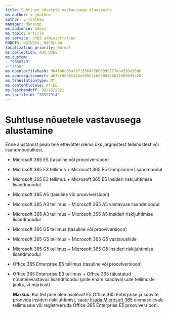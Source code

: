 ```yaml
---
title: Suhtluse nõuetele vastavusega alustamine
ms.author: v-jmathew
author: v-jmathew
manager: dansimp
ms.audience: Admin
ms.topic: article
ms.service: o365-administration
ROBOTS: NOINDEX, NOFOLLOW
localization_priority: Normal
ms.collection: Adm_O365
ms.custom:
- "9000549"
- "7456"
ms.openlocfilehash: 9b4fbba05af371356497b68399277da4539a50db
ms.sourcegitcommit: ab75f66355116e995b3cb5505465b31989339e28
ms.translationtype: MT
ms.contentlocale: et-EE
ms.lasthandoff: 08/13/2021
ms.locfileid: "58327914"
---
```

# <a name="get-started-with-communication-compliance"></a>Suhtluse nõuetele vastavusega alustamine

Enne alustamist peab teie ettevõttel olema üks järgmistest tellimustest või lisandmoodulitest.

* Microsoft 365 E5 (tasuline või prooviversioon)
* Microsoft 365 E3 tellimus + Microsoft 365 E5 Compliance lisandmoodul
* Microsoft 365 E3 tellimus + Microsoft 365 E5 Insideri riskijuhtimise lisandmoodul
* Microsoft 365 A5 (tasuline või prooviversioon)
* Microsoft 365 A3 tellimus + Microsoft 365 A5 vastavuse lisandmoodul
* Microsoft 365 A3 tellimus + Microsoft 365 A5 Insideri riskijuhtimise lisandmoodul
* Microsoft 365 G5 tellimus (tasuline või prooviversioon)
* Microsoft 365 G5 tellimus + Microsoft 365 G5 vastavusliide
* Microsoft 365 G5 tellimus + Microsoft 365 G5 Insideri riskijuhtimise lisandmoodul
* Office 365 Enterprise E5 tellimus (tasuline või prooviversioon)
* Office 365 Enterprise E3 tellimus + Office 365 täiustatud nõuetelevastavus lisandmoodul (pole enam saadaval uute tellimuste jaoks, vt märkust)

    **Märkus.** Kui teil pole olemasolevat E5 Office 365 Enterprise ja soovite proovida insideri riskijuhtimist, saate [lisada Microsoft 365](https://go.microsoft.com/fwlink/?linkid=2130508) olemasolevale tellimusele või registreeruda Office 365 Enterprise E5 prooviversiooni.
